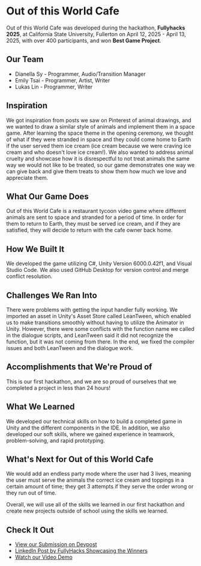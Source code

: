 # Out of this World Cafe

Out of this World Cafe was developed during the hackathon, **Fullyhacks 2025**, at California State University, Fullerton on April 12, 2025 - April 13, 2025, with over 400 participants, and won **Best Game Project**. 

## Our Team
* Dianella Sy - Programmer, Audio/Transition Manager
* Emily Tsai - Programmer, Artist, Writer
* Lukas Lin - Programmer, Writer

## Inspiration
We got inspiration from posts we saw on Pinterest of animal drawings, and we wanted to draw a similar style of animals and implement them in a space game. After learning the space theme in the opening ceremony, we thought of what if they were stranded in space and they could come home to Earth if the user served them ice cream (ice cream because we were craving ice cream and who doesn't love ice cream!). We also wanted to address animal cruelty and showcase how it is disrespectful to not treat animals the same way we would not like to be treated, so our game demonstrates one way we can give back and give them treats to show them how much we love and appreciate them.

## What Our Game Does
Out of this World Cafe is a restaurant tycoon video game where different animals are sent to space and stranded for a period of time. In order for them to return to Earth, they must be served ice cream, and if they are satisfied, they will decide to return with the cafe owner back home. 

## How We Built It
We developed the game utilizing C#, Unity Version 6000.0.42f1, and Visual Studio Code. We also used GitHub Desktop for version control and merge conflict resolution.

## Challenges We Ran Into
There were problems with getting the input handler fully working. We imported an asset in Unity's Asset Store called LeanTween, which enabled us to make transitions smoothly without having to utilize the Animator in Unity. However, there were some conflicts with the function name we called in the dialogue scripts, and LeanTween said it did not recognize the function, but it was not coming from there. In the end, we fixed the compiler issues and both LeanTween and the dialogue work.

## Accomplishments that We're Proud of
This is our first hackathon, and we are so proud of ourselves that we completed a project in less than 24 hours!

## What We Learned
We developed our technical skills on how to build a completed game in Unity and the different components in the IDE. In addition, we also developed our soft skills, where we gained experience in teamwork, problem-solving, and rapid prototyping.

## What's Next for Out of this World Cafe
We would add an endless party mode where the user had 3 lives, meaning the user must serve the animals the correct ice cream and toppings in a certain amount of time; they get 3 attempts if they serve the order wrong or they run out of time. 

Overall, we will use all of the skills we learned in our first hackathon and create new projects outside of school using the skills we learned.

## Check It Out
- [View our Submission on Devpost](https://devpost.com/software/out-of-this-world-cafe?_gl=1*q7ws37*_gcl_au*MjAxMTczMDExNC4xNzQ0NTk2NTEy*_ga*NDc2NTI1MTQyLjE3MzM5NjU4ODE.*_ga_0YHJK3Y10M*MTc0NDcyNzU5Ni4zLjEuMTc0NDcyNzY0MC4wLjAuMA..)
- [LinkedIn Post by FullyHacks Showcasing the Winners](https://www.linkedin.com/posts/fullyhacks_fullyhacks-fullyhacks2025-acm-activity-7317686445756817409-8a0P)
- [Watch our Video Demo](https://vimeo.com/1075136877)
